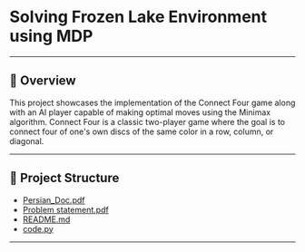 <h1>
<br>Solving Frozen Lake Environment using MDP
</h1>

---
## 📍 Overview

This project showcases the implementation of the Connect Four game along with an AI player capable of making optimal moves using the Minimax algorithm. Connect Four is a classic two-player game where the goal is to connect four of one's own discs of the same color in a row, column, or diagonal.

---


## 📂 Project Structure

 * [Persian_Doc.pdf](./Persian_Doc.pdf)
 * [Problem statement.pdf](./Problem%20Statement.pdf)
 * [README.md](./README.md)
 * [code.py](./code.py)

---
